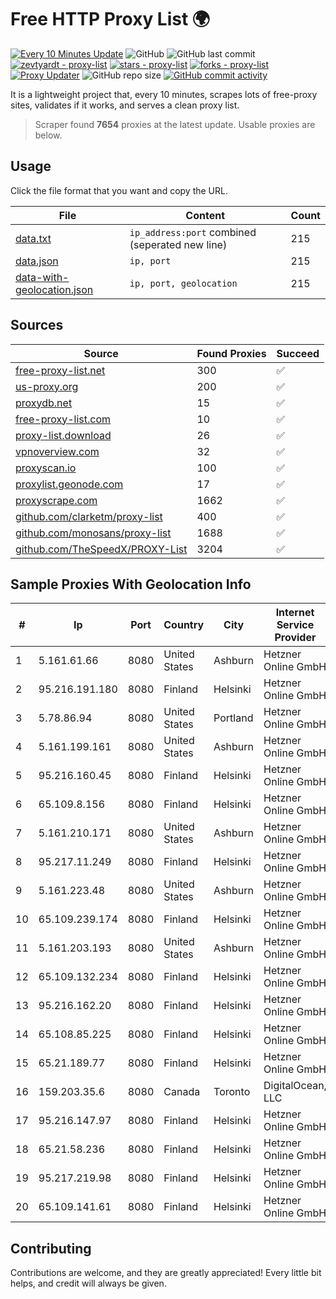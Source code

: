 
# Free HTTP Proxy List 🌍

[![Every 10 Minutes Update](https://github.com/mertguvencli/http-proxy-list/actions/workflows/main.yml/badge.svg?branch=main)](https://github.com/mertguvencli/http-proxy-list/actions/workflows/main.yml)
![GitHub](https://img.shields.io/github/license/mertguvencli/http-proxy-list)
![GitHub last commit](https://img.shields.io/github/last-commit/mertguvencli/http-proxy-list)
[![zevtyardt - proxy-list](https://img.shields.io/static/v1?label=zevtyardt&message=proxy-list&color=blue&logo=github)](https://github.com/zevtyardt/proxy-list "Go to GitHub repo")
[![stars - proxy-list](https://img.shields.io/github/stars/zevtyardt/proxy-list?style=social)](https://github.com/zevtyardt/proxy-list)
[![forks - proxy-list](https://img.shields.io/github/forks/zevtyardt/proxy-list?style=social)](https://github.com/zevtyardt/proxy-list)
[![Proxy Updater](https://github.com/zevtyardt/proxy-list/workflows/Proxy%20Updater/badge.svg)](https://github.com/zevtyardt/proxy-list/actions?query=workflow:"Proxy+Updater")
![GitHub repo size](https://img.shields.io/github/repo-size/zevtyardt/proxy-list)
[![GitHub commit activity](https://img.shields.io/github/commit-activity/m/zevtyardt/proxy-list?logo=commits)](https://github.com/zevtyardt/proxy-list/commits/main)

It is a lightweight project that, every 10 minutes, scrapes lots of free-proxy sites, validates if it works, and serves a clean proxy list.

> Scraper found **7654** proxies at the latest update. Usable proxies are below.

## Usage

Click the file format that you want and copy the URL.

|File|Content|Count|
|----|-------|-----|
|[data.txt](https://raw.githubusercontent.com/mertguvencli/http-proxy-list/main/proxy-list/data.txt)|`ip_address:port` combined (seperated new line)|215|
|[data.json](https://raw.githubusercontent.com/mertguvencli/http-proxy-list/main/proxy-list/data.json)|`ip, port`|215|
|[data-with-geolocation.json](https://raw.githubusercontent.com/mertguvencli/http-proxy-list/main/proxy-list/data-with-geolocation.json)|`ip, port, geolocation`|215|

## Sources

|Source|Found Proxies|Succeed|
|------|-------------|-------|
|[free-proxy-list.net](https://free-proxy-list.net)|300|✅|
|[us-proxy.org](https://www.us-proxy.org)|200|✅|
|[proxydb.net](http://proxydb.net)|15|✅|
|[free-proxy-list.com](https://free-proxy-list.com/?page=&port=&type%5B%5D=http&type%5B%5D=https&up_time=0&search=Search)|10|✅|
|[proxy-list.download](https://www.proxy-list.download/HTTP)|26|✅|
|[vpnoverview.com](https://vpnoverview.com/privacy/anonymous-browsing/free-proxy-servers)|32|✅|
|[proxyscan.io](https://www.proxyscan.io)|100|✅|
|[proxylist.geonode.com](https://proxylist.geonode.com/api/proxy-list?limit=300&page=1&sort_by=lastChecked&sort_type=desc&protocols=http,https)|17|✅|
|[proxyscrape.com](https://api.proxyscrape.com/v2/?request=displayproxies&protocol=http&timeout=10000&country=all&ssl=all&anonymity=all)|1662|✅|
|[github.com/clarketm/proxy-list](https://raw.githubusercontent.com/clarketm/proxy-list/master/proxy-list-raw.txt)|400|✅|
|[github.com/monosans/proxy-list](https://raw.githubusercontent.com/monosans/proxy-list/main/proxies/http.txt)|1688|✅|
|[github.com/TheSpeedX/PROXY-List](https://raw.githubusercontent.com/TheSpeedX/PROXY-List/master/http.txt)|3204|✅|


## Sample Proxies With Geolocation Info

|#|Ip|Port|Country|City|Internet Service Provider|
|-|--|----|-------|----|-------------------------|
|1|5.161.61.66|8080|United States|Ashburn|Hetzner Online GmbH|
|2|95.216.191.180|8080|Finland|Helsinki|Hetzner Online GmbH|
|3|5.78.86.94|8080|United States|Portland|Hetzner Online GmbH|
|4|5.161.199.161|8080|United States|Ashburn|Hetzner Online GmbH|
|5|95.216.160.45|8080|Finland|Helsinki|Hetzner Online GmbH|
|6|65.109.8.156|8080|Finland|Helsinki|Hetzner Online GmbH|
|7|5.161.210.171|8080|United States|Ashburn|Hetzner Online GmbH|
|8|95.217.11.249|8080|Finland|Helsinki|Hetzner Online GmbH|
|9|5.161.223.48|8080|United States|Ashburn|Hetzner Online GmbH|
|10|65.109.239.174|8080|Finland|Helsinki|Hetzner Online GmbH|
|11|5.161.203.193|8080|United States|Ashburn|Hetzner Online GmbH|
|12|65.109.132.234|8080|Finland|Helsinki|Hetzner Online GmbH|
|13|95.216.162.20|8080|Finland|Helsinki|Hetzner Online GmbH|
|14|65.108.85.225|8080|Finland|Helsinki|Hetzner Online GmbH|
|15|65.21.189.77|8080|Finland|Helsinki|Hetzner Online GmbH|
|16|159.203.35.6|8080|Canada|Toronto|DigitalOcean, LLC|
|17|95.216.147.97|8080|Finland|Helsinki|Hetzner Online GmbH|
|18|65.21.58.236|8080|Finland|Helsinki|Hetzner Online GmbH|
|19|95.217.219.98|8080|Finland|Helsinki|Hetzner Online GmbH|
|20|65.109.141.61|8080|Finland|Helsinki|Hetzner Online GmbH|



## Contributing

Contributions are welcome, and they are greatly appreciated! Every
little bit helps, and credit will always be given.

